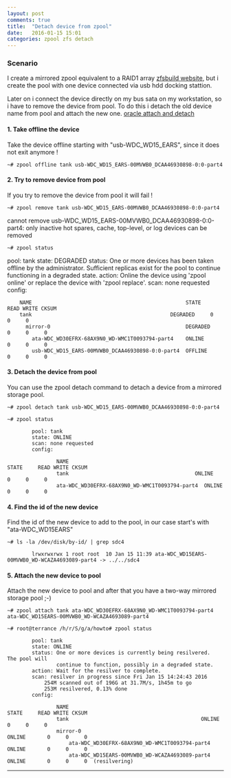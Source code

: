 ```yaml
---
layout: post
comments: true
title:  "Detach device from zpool"
date:   2016-01-15 15:01
categories: zpool zfs detach
---
```



### Scenario
I create a mirrored zpool equivalent to a RAID1 array [zfsbuild website], but i create the pool with one device connected via usb hdd docking stattion.

Later on i connect the device directly on my bus sata on my workstation, so i have to remove the device from pool.
To do this i detach the old device name from pool and attach the new one. [oracle attach and detach]

#### 1. Take offline the device 
Take the device offline starting with "usb-WDC_WD15_EARS", since it does not exit anymore !

    ~# zpool offline tank usb-WDC_WD15_EARS-00MVWB0_DCAA46930898-0:0-part4
    

#### 2. Try to remove device from pool
If you try to remove the device from pool it will fail !

    ~# zpool remove tank usb-WDC_WD15_EARS-00MVWB0_DCAA46930898-0:0-part4
cannot remove usb-WDC_WD15_EARS-00MVWB0_DCAA46930898-0:0-part4: only inactive hot spares, cache, top-level, or log devices can be removed

    ~# zpool status
  pool: tank
 state: DEGRADED
status: One or more devices has been taken offline by the administrator.
        Sufficient replicas exist for the pool to continue functioning in a
        degraded state.
action: Online the device using 'zpool online' or replace the device with
        'zpool replace'.
  scan: none requested
config:

        NAME                                                  STATE     READ WRITE CKSUM
        tank                                             DEGRADED     0     0     0
          mirror-0                                            DEGRADED     0     0     0
            ata-WDC_WD30EFRX-68AX9N0_WD-WMC1T0093794-part4    ONLINE       0     0     0
            usb-WDC_WD15_EARS-00MVWB0_DCAA46930898-0:0-part4  OFFLINE      0     0     0


    
#### 3. Detach the device from pool
You can use the zpool detach command to detach a device from a mirrored storage pool.
            
    ~# zpool detach tank usb-WDC_WD15_EARS-00MVWB0_DCAA46930898-0:0-part4
    
    ~# zpool status
    
            pool: tank
            state: ONLINE
            scan: none requested
            config:

                    NAME                                              STATE     READ WRITE CKSUM
                    tank                                         ONLINE       0     0     0
                    ata-WDC_WD30EFRX-68AX9N0_WD-WMC1T0093794-part4  ONLINE       0     0     0

#### 4. Find the id of the new device
Find the id of the new device to add to the pool, in our case start's with "ata-WDC_WD15EARS"
                    
    ~# ls -la /dev/disk/by-id/ | grep sdc4

            lrwxrwxrwx 1 root root  10 Jan 15 11:39 ata-WDC_WD15EARS-00MVWB0_WD-WCAZA4693089-part4 -> ../../sdc4


#### 5. Attach the new device to pool
Attach the new device to pool and after that you have a two-way mirrored storage pool ;-)

    ~# zpool attach tank ata-WDC_WD30EFRX-68AX9N0_WD-WMC1T0093794-part4 ata-WDC_WD15EARS-00MVWB0_WD-WCAZA4693089-part4

    ~# root@terrance /h/r/S/g/a/howto# zpool status
  
            pool: tank
            state: ONLINE
            status: One or more devices is currently being resilvered.  The pool will
                    continue to function, possibly in a degraded state.
            action: Wait for the resilver to complete.
            scan: resilver in progress since Fri Jan 15 14:24:43 2016
                254M scanned out of 196G at 31.7M/s, 1h45m to go
                253M resilvered, 0.13% done
            config:

                    NAME                                                STATE     READ WRITE CKSUM
                    tank                                           ONLINE       0     0     0
                    mirror-0                                          ONLINE       0     0     0
                        ata-WDC_WD30EFRX-68AX9N0_WD-WMC1T0093794-part4  ONLINE       0     0     0
                        ata-WDC_WD15EARS-00MVWB0_WD-WCAZA4693089-part4  ONLINE       0     0     0  (resilvering)



---

[zfsbuild website]: <http://www.zfsbuild.com/2010/06/03/howto-create-mirrored-vdev-zpool/>
[oracle attach and detach]: <http://docs.oracle.com/cd/E19253-01/819-5461/gcfhe/index.html>

